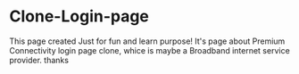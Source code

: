 # Clone-Login-page
This page created Just for fun and learn purpose!
It's page about Premium Connectivity login page clone, whice is maybe a Broadband internet service provider. thanks
